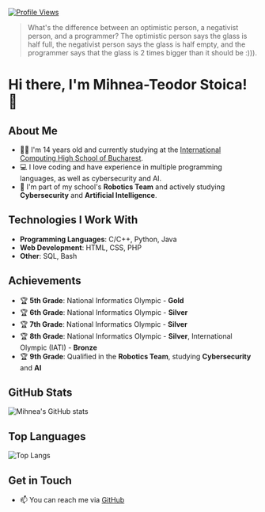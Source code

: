 [![Profile Views](https://komarev.com/ghpvc/?username=MihneaTs1&color=blue)](https://github.com/MihneaTs1)

> What's the difference between an optimistic person, a negativist person, and a programmer?
> The optimistic person says the glass is half full, the negativist person says the glass is half empty, and the programmer says that the glass is 2 times bigger than it should be :))).

# Hi there, I'm Mihnea-Teodor Stoica! 👋

## About Me
- 🧑‍🎓 I'm 14 years old and currently studying at the [International Computing High School of Bucharest](https://ichb.ro/).
- 💻 I love coding and have experience in multiple programming languages, as well as cybersecurity and AI.
- 🤖 I'm part of my school's **Robotics Team** and actively studying **Cybersecurity** and **Artificial Intelligence**.

## Technologies I Work With
- **Programming Languages**: C/C++, Python, Java
- **Web Development**: HTML, CSS, PHP
- **Other**: SQL, Bash

## Achievements
- 🏆 **5th Grade**: National Informatics Olympic - **Gold**
- 🏆 **6th Grade**: National Informatics Olympic - **Silver**
- 🏆 **7th Grade**: National Informatics Olympic - **Silver**
- 🏆 **8th Grade**: National Informatics Olympic - **Silver**, International Olympic (IATI) - **Bronze**
- 🏆 **9th Grade**: Qualified in the **Robotics Team**, studying **Cybersecurity** and **AI**

## GitHub Stats
![Mihnea's GitHub stats](https://github-readme-stats.vercel.app/api?username=MihneaTs1&show_icons=true&theme=radical)

## Top Languages
![Top Langs](https://github-readme-stats.vercel.app/api/top-langs/?username=MihneaTs1&layout=compact&theme=radical)

## Get in Touch
- 📫 You can reach me via [GitHub](https://github.com/MihneaTs1)

<!---
MihneaTs1/MihneaTs1 is a ✨ special ✨ repository because its `README.md` (this file) appears on your GitHub profile.
You can click the Preview link to take a look at your changes.
--->
